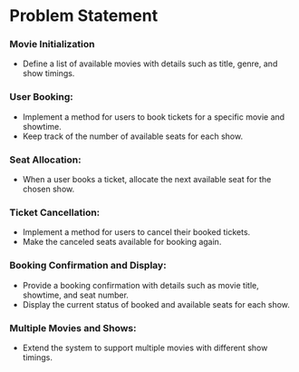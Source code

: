 # Problem Statement

### Movie Initialization

- Define a list of available movies with details such as title, genre, and show timings.

### User Booking:

- Implement a method for users to book tickets for a specific movie and showtime.
- Keep track of the number of available seats for each show.

### Seat Allocation:

- When a user books a ticket, allocate the next available seat for the chosen show.

### Ticket Cancellation:

- Implement a method for users to cancel their booked tickets.
- Make the canceled seats available for booking again.

### Booking Confirmation and Display:

- Provide a booking confirmation with details such as movie title, showtime, and seat number.
- Display the current status of booked and available seats for each show.

### Multiple Movies and Shows:

- Extend the system to support multiple movies with different show timings.
